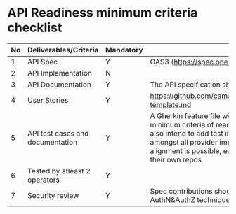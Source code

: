 # API Readiness minimum criteria checklist
| No | Deliverables/Criteria      | Mandatory | Reference template                          |
|----|--------------     |-----------|--------------------                         |
|  1 |API Spec          | Y         | OAS3  (https://spec.openapis.org/oas/v3.0.3)|
|  2 |API Implementation |   N        |                                             |
| 3   |API Documentation  |   Y        |The API specification should include all the needed documentation.                                           |
|4   |User Stories  |   Y        |	https://github.com/camaraproject/Commonalities/blob/main/documentation/Userstory-template.md                                            |
| 5   |API test cases and documentation  |   Y        | A Gherkin feature file will be added to the main subproject repo and this will fulfill the minimum criteria of readiness w.r.t API test cases and documentation. If subprojects also intend to add test implementations, an aligned single implementation that is agreed amongst all provider implementors could be added to the main subproject repo. If no alignment is possible, each provider implementor will add the test implementation to their own repos   |
| 6   |Tested by atleast 2 operators  |   Y        |                                             |
| 7   |Security review  |   Y        |  Spec contributions should include a security scheme section that complies with the AuthN&AuthZ techniques agreed in Commonalities.                                   |


